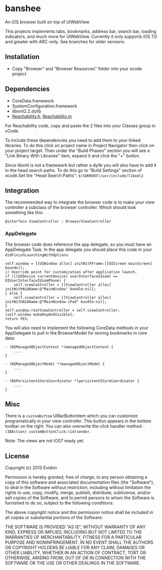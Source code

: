 banshee
=======

An iOS browser built on top of UIWebView

This projects implements tabs, bookmarks, address bar, search bar, loading indicators, and much more for UIWebView. Currently it only supports iOS 7.0 and greater with ARC-only. See branches for older versions.

## Installation

* Copy "Browser" and "Browser Resources" folder into your xcode project.


## Dependencies

* CoreData.framework
* SystemConfiguration.framework
* libxml2.2.dylib
* [Reachability.h](https://developer.apple.com/Library/ios/samplecode/Reachability/Listings/Reachability_Reachability_h.html#//apple_ref/doc/uid/DTS40007324-Reachability_Reachability_h-DontLinkElementID_7), [Reachability.m](https://developer.apple.com/Library/ios/samplecode/Reachability/Listings/Reachability_Reachability_m.html#//apple_ref/doc/uid/DTS40007324-Reachability_Reachability_m-DontLinkElementID_8)

For Reachability code, copy and paste the 2 files into your Classes group in xCode.

To include these dependencies you need to add them to your linked libraries. To do this click on project name in Project Navigator then click on your project target. Then under the "Build Phases" section you will see a "Link Binary With Libraries" item, expand it and click the "+" button.

Since libxml is not a framework but rather a dylib you will also have to add it to the head search paths. To do this go to "Build Settings" section of xcode.Set the "Head Search Paths": `$(SDKROOT)/usr/include/libxml2`


## Integration

The recommended way to integrate the browser code is to make your view controller a subclass of the browser controller. Which should look something like this:

    @interface ViewController : BrowserViewController


### AppDelegate

The browser code does reference the app delegate, so you must have an AppDelegate Task. In the app delegate you should place this code in your `didFinishLaunchingWithOptions`:

    self.window = [[UIWindow alloc] initWithFrame:[[UIScreen mainScreen] bounds]];
    // Override point for customization after application launch.
    if ([[UIDevice currentDevice] userInterfaceIdiom] == UIUserInterfaceIdiomPhone) {
        self.viewController = [[ViewController alloc] initWithNibName:@"MainWindow" bundle:nil];
    } else {
        self.viewController = [[ViewController alloc] initWithNibName:@"MainWindow-iPad" bundle:nil];
    }
    self.window.rootViewController = self.viewController;
    [self.window makeKeyAndVisible];
    return YES;
    
You will also need to implement the following CoreData methods in your AppDelegate to pull in the BrowserModel for storing bookmarks in core data:
    
    - (NSManagedObjectContext *)managedObjectContext {
        ....
    }

    - (NSManagedObjectModel *)managedObjectModel {
        ....
    }

    - (NSPersistentStoreCoordinator *)persistentStoreCoordinator {
        ....
    }

## Misc

  There is a `customButtom` UIBarButtonitem which you can customize programatically in your view controller. This button appears in the bottom toolbar on the right. You can also overwrite the click handler method `-(IBAction) customButtonClick:(id)sender`.

  Note: The views are not iOS7 ready yet.


## License

Copyright (c) 2013 Evidon

Permission is hereby granted, free of charge, to any person
obtaining a copy of this software and associated documentation
files (the "Software"), to deal in the Software without
restriction, including without limitation the rights to use,
copy, modify, merge, publish, distribute, sublicense, and/or sell
copies of the Software, and to permit persons to whom the
Software is furnished to do so, subject to the following
conditions:

The above copyright notice and this permission notice shall be
included in all copies or substantial portions of the Software.

THE SOFTWARE IS PROVIDED "AS IS", WITHOUT WARRANTY OF ANY KIND,
EXPRESS OR IMPLIED, INCLUDING BUT NOT LIMITED TO THE WARRANTIES
OF MERCHANTABILITY, FITNESS FOR A PARTICULAR PURPOSE AND
NONINFRINGEMENT. IN NO EVENT SHALL THE AUTHORS OR COPYRIGHT
HOLDERS BE LIABLE FOR ANY CLAIM, DAMAGES OR OTHER LIABILITY,
WHETHER IN AN ACTION OF CONTRACT, TORT OR OTHERWISE, ARISING
FROM, OUT OF OR IN CONNECTION WITH THE SOFTWARE OR THE USE OR
OTHER DEALINGS IN THE SOFTWARE.
